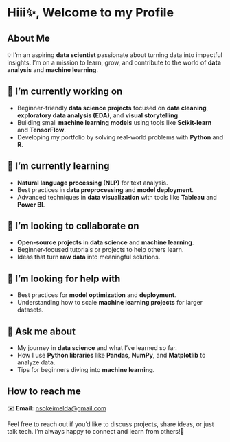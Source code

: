 # Hiii✨, Welcome to my Profile


## About Me  
💡 I’m an aspiring **data scientist** passionate about turning data into impactful insights. I’m on a mission to learn, grow, and contribute to the world of **data analysis** and **machine learning**.  


## 🔭 I’m currently working on
- Beginner-friendly **data science projects** focused on **data cleaning**, **exploratory data analysis (EDA)**, and **visual storytelling**.  
- Building small **machine learning models** using tools like **Scikit-learn** and **TensorFlow**.  
- Developing my portfolio by solving real-world problems with **Python** and **R**.  

## 🌱 I’m currently learning 
- **Natural language processing (NLP)** for text analysis.  
- Best practices in **data preprocessing** and **model deployment**.  
- Advanced techniques in **data visualization** with tools like **Tableau** and **Power BI**.  

## 👯 I’m looking to collaborate on
- **Open-source projects** in **data science** and **machine learning**.  
- Beginner-focused tutorials or projects to help others learn.  
- Ideas that turn **raw data** into meaningful solutions.  

## 🤔 I’m looking for help with
- Best practices for **model optimization** and **deployment**.  
- Understanding how to scale **machine learning projects** for larger datasets.  

## 💬 Ask me about
- My journey in **data science** and what I’ve learned so far.  
- How I use **Python libraries** like **Pandas**, **NumPy**, and **Matplotlib** to analyze data.  
- Tips for beginners diving into **machine learning**.  


## How to reach me
✉️ **Email:** nsokeimelda@gmail.com

Feel free to reach out if you’d like to discuss projects, share ideas, or just talk tech. I’m always happy to connect and learn from others!💫

<!--
**Chiugo-Nsoke/Chiugo-Nsoke** is a ✨ _special_ ✨ repository because its `README.md` (this file) appears on your GitHub profile.

Here are some ideas to get you started:

- 🔭 I’m currently working on ...
- 🌱 I’m currently learning ...
- 👯 I’m looking to collaborate on ...
- 🤔 I’m looking for help with ...
- 💬 Ask me about ...
- 📫 How to reach me: ...
- 😄 Pronouns: ...
- ⚡ Fun fact: ...
-->
